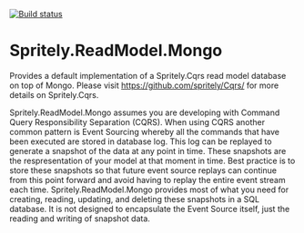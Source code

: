 [![Build status](https://ci.appveyor.com/api/projects/status/rn2u831l0xf78ds1?svg=true)](https://ci.appveyor.com/project/Spritely/readmodel-mongo)

# Spritely.ReadModel.Mongo
Provides a default implementation of a Spritely.Cqrs read model database on top of Mongo. Please visit https://github.com/spritely/Cqrs/ for more details on Spritely.Cqrs.

Spritely.ReadModel.Mongo assumes you are developing with Command Query Responsibility Separation (CQRS). When using CQRS another common pattern is Event Sourcing whereby all the commands that have been executed are stored in database log. This log can be replayed to generate a snapshot of the data at any point in time. These snapshots are the respresentation of your model at that moment in time. Best practice is to store these snapshots so that future event source replays can continue from this point forward and avoid having to replay the entire event stream each time. Spritely.ReadModel.Mongo provides most of what you need for creating, reading, updating, and deleting these snapshots in a SQL database. It is not designed to encapsulate the Event Source itself, just the reading and writing of snapshot data.
